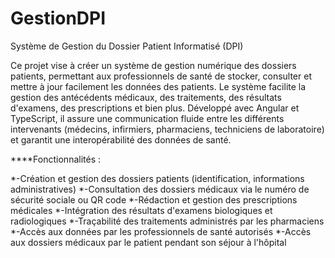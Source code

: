 # GestionDPI
Système de Gestion du Dossier Patient Informatisé (DPI)

Ce projet vise à créer un système de gestion numérique des dossiers patients, permettant aux professionnels de santé de stocker, consulter et mettre à jour facilement les données des patients. Le système facilite la gestion des antécédents médicaux, des traitements, des résultats d'examens, des prescriptions et bien plus. Développé avec Angular et TypeScript, il assure une communication fluide entre les différents intervenants (médecins, infirmiers, pharmaciens, techniciens de laboratoire) et garantit une interopérabilité des données de santé.

****Fonctionnalités :

*-Création et gestion des dossiers patients (identification, informations administratives)
*-Consultation des dossiers médicaux via le numéro de sécurité sociale ou QR code
*-Rédaction et gestion des prescriptions médicales
*-Intégration des résultats d'examens biologiques et radiologiques
*-Traçabilité des traitements administrés par les pharmaciens
*-Accès aux données par les professionnels de santé autorisés
*-Accès aux dossiers médicaux par le patient pendant son séjour à l'hôpital
